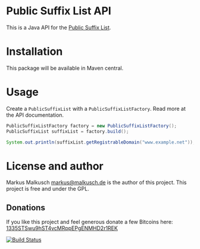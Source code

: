 # Public Suffix List API

This is a Java API for the [Public Suffix List](https://publicsuffix.org/).


# Installation

This package will be available in Maven central.


# Usage

Create a `PublicSuffixList` with a `PublicSuffixListFactory`. Read more
at the API documentation.

```java
PublicSuffixListFactory factory = new PublicSuffixListFactory();
PublicSuffixList suffixList = factory.build();

System.out.println(suffixList.getRegistrableDomain("www.example.net"));

```


# License and author

Markus Malkusch <markus@malkusch.de> is the author of this project. This project is free and under the GPL.

## Donations

If you like this project and feel generous donate a few Bitcoins here:
[1335STSwu9hST4vcMRppEPgENMHD2r1REK](bitcoin:1335STSwu9hST4vcMRppEPgENMHD2r1REK)

[![Build Status](https://travis-ci.org/whois-server-list/public-suffix-list.svg?branch=master)](https://travis-ci.org/whois-server-list/public-suffix-list)